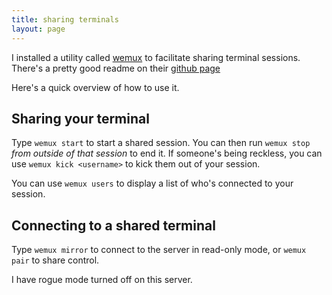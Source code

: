 ```yaml
---
title: sharing terminals
layout: page
---
```


I installed a utility called [wemux](https://github.com/zolrath/wemux) to facilitate sharing terminal sessions. There's a pretty good readme on their [github page](https://github.com/zolrath/wemux#host-commands)

Here's a quick overview of how to use it.

## Sharing your terminal

Type `wemux start` to start a shared session. You can then run `wemux stop` *from outside of that session* to end it. If someone's being reckless, you can use `wemux kick <username>` to kick them out of your session.

You can use `wemux users` to display a list of who's connected to your session.
## Connecting to a shared terminal

Type `wemux mirror` to connect to the server in read-only mode, or `wemux pair` to share control.

I have rogue mode turned off on this server.

